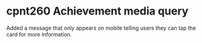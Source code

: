 # cpnt260 Achievement media query

Added a message that only appears on mobile telling users they can tap the card for more information.